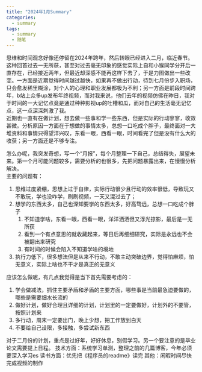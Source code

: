 ```yaml
---
title: "2024年1月Summary"
categories:
  - summary
tags:
  - summary
  - 随笔
---
```


思维和时间观念好像还停留在2024年跨年，然后转眼已经进入二月，临近春节。这种回首过去一无所获，甚至对过去毫无印象的感觉实际上自和小猴同学分开后一直存在，已经接近两年，但最近却深感不能再这样下去了，于是力图做出一些改变。一方面是近期觉得时间越过越快，如果再不做出行动，待到七月份步入职场，只会愈发稀里糊涂，对个人的心理和职业发展都极为不利；另一方面是前段时间跨年，b站上众多up发布年终视频，而对我来说，他们去年的视频仿佛在昨日，我对于时间的一大记忆点竟是通过种种影视up的吐槽和瓜，而对自己的生活毫无记忆点，这一点深深刺激了我。  
近期也一直有在做计划，想去做一些事和学一些东西，但是实际的行动寥寥，收效甚微。分析原因一方面在于想做的事情太多，总想一口吃成个胖子，最终面对一大堆资料和事情只得望洋兴叹，东看一眼，西看一眼，时间看完了但是没有什么大的收获；另一方面还是不够专注。

怎么办呢，我突发奇想，写一个“月报”，每个月整理一下自己，总结得失，展望未来。第一个月可能问题较多，需要分析的也很多，先把问题暴露出来，在慢慢分析解决。  
主要的问题有：
1. 思维过度紧绷，思想上过于自律，实际行动很少且行动的效率很低，导致玩又不敢玩，学也没咋学，刷刷视频，一天又混过去了；
2. 想学的东西太多，自己也深知要学的东西太多，好高骛远，总想一口吃成个胖子
   1. 不知道学啥，东看一眼，西看一眼，洋洋洒洒但又浮光掠影，最后是一无所获
   2. 看到一个有点意思的就收藏起来，等日后再细细研究，实际是永远也不会被翻出来研究
   3. 有时间的时候会陷入不知道学啥的境地
3. 执行力低下，很多想法但是从来不行动，不敢主动突破边界，觉得怕麻烦，怕无意义，实际上啥也不干才是真正的无意义

应该怎么做呢，有几点我觉得是当下首先需要考虑的：
1. 学会做减法，抓住主要矛盾和矛盾的主要方面，哪些事是当前最急迫要做的，哪些是需要细水长流的
2. 做好计划，做好合理且详细的计划，计划里的一定要做好，计划外的不要管，按照计划来
3. 多行动，周末一定要出门，晚上少想，把工作放到白天
4. 不要给自己设限，多接触，多尝试新东西

对于二月份的计划，重点是过好年，好好休息，别假学习。另一个要注意的是毕业论文需要提上日程。
技术方面：系统学习单测，整理之前的几篇博客，今年必须要深入学习es
读书方面：优先把《程序员的readme》读完
其他：闲暇时间尽快完成视频的制作
